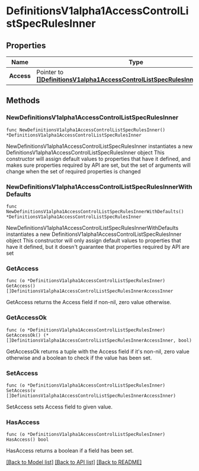 # DefinitionsV1alpha1AccessControlListSpecRulesInner

## Properties

Name | Type | Description | Notes
------------ | ------------- | ------------- | -------------
**Access** | Pointer to [**[]DefinitionsV1alpha1AccessControlListSpecRulesInnerAccessInner**](DefinitionsV1alpha1AccessControlListSpecRulesInnerAccessInner.md) |  | [optional] 

## Methods

### NewDefinitionsV1alpha1AccessControlListSpecRulesInner

`func NewDefinitionsV1alpha1AccessControlListSpecRulesInner() *DefinitionsV1alpha1AccessControlListSpecRulesInner`

NewDefinitionsV1alpha1AccessControlListSpecRulesInner instantiates a new DefinitionsV1alpha1AccessControlListSpecRulesInner object
This constructor will assign default values to properties that have it defined,
and makes sure properties required by API are set, but the set of arguments
will change when the set of required properties is changed

### NewDefinitionsV1alpha1AccessControlListSpecRulesInnerWithDefaults

`func NewDefinitionsV1alpha1AccessControlListSpecRulesInnerWithDefaults() *DefinitionsV1alpha1AccessControlListSpecRulesInner`

NewDefinitionsV1alpha1AccessControlListSpecRulesInnerWithDefaults instantiates a new DefinitionsV1alpha1AccessControlListSpecRulesInner object
This constructor will only assign default values to properties that have it defined,
but it doesn't guarantee that properties required by API are set

### GetAccess

`func (o *DefinitionsV1alpha1AccessControlListSpecRulesInner) GetAccess() []DefinitionsV1alpha1AccessControlListSpecRulesInnerAccessInner`

GetAccess returns the Access field if non-nil, zero value otherwise.

### GetAccessOk

`func (o *DefinitionsV1alpha1AccessControlListSpecRulesInner) GetAccessOk() (*[]DefinitionsV1alpha1AccessControlListSpecRulesInnerAccessInner, bool)`

GetAccessOk returns a tuple with the Access field if it's non-nil, zero value otherwise
and a boolean to check if the value has been set.

### SetAccess

`func (o *DefinitionsV1alpha1AccessControlListSpecRulesInner) SetAccess(v []DefinitionsV1alpha1AccessControlListSpecRulesInnerAccessInner)`

SetAccess sets Access field to given value.

### HasAccess

`func (o *DefinitionsV1alpha1AccessControlListSpecRulesInner) HasAccess() bool`

HasAccess returns a boolean if a field has been set.


[[Back to Model list]](../README.md#documentation-for-models) [[Back to API list]](../README.md#documentation-for-api-endpoints) [[Back to README]](../README.md)


